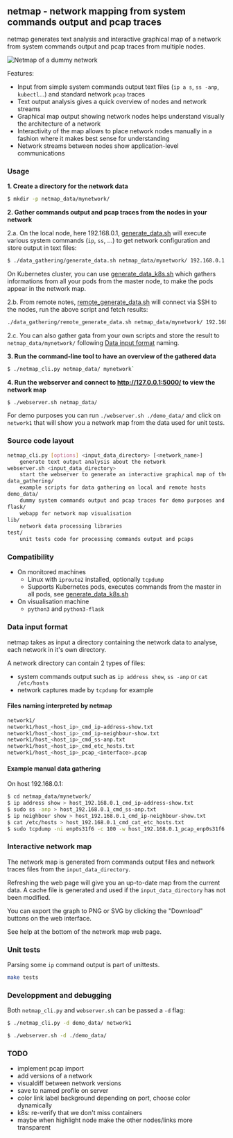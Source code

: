 ## netmap - network mapping from system commands output and pcap traces

netmap generates text analysis and interactive graphical map of a network from system commands output and pcap traces from multiple nodes.

![Netmap of a dummy network](demo_data/dummynet/dummynet.gif)

Features:
* Input from simple system commands output text files (`ip a s`, `ss -anp`, `kubectl`...) and standard network `pcap` traces
* Text output analysis gives a quick overview of nodes and network streams
* Graphical map output showing network nodes helps understand visually the architecture of a network
* Interactivity of the map allows to place network nodes manually in a fashion where it makes best sense for understanding
* Network streams between nodes show application-level communications

### Usage

**1. Create a directory for the network data**
``` bash
$ mkdir -p netmap_data/mynetwork/
```

**2. Gather commands output and pcap traces from the nodes in your network**

2.a. On the local node, here 192.168.0.1, [generate_data.sh](data_gathering/generate_data.sh) will execute various system commands (`ip`, `ss`, ...) to get network configuration and store output in text files:
``` bash
$ ./data_gathering/generate_data.sh netmap_data/mynetwork/ 192.168.0.1
```

On Kubernetes cluster, you can use [generate_data_k8s.sh](data_gathering/generate_data_k8s.sh) which gathers informations from all your pods from the master node, to make the pods appear in the network map.

2.b. From remote notes, [remote_generate_data.sh](data_gathering/remote_generate_data.sh) will connect via SSH to the nodes, run the above script and fetch results:
``` bash
./data_gathering/remote_generate_data.sh netmap_data/mynetwork/ 192.168.0.250 10.10.10.1
```

2.c. You can also gather gata from your own scripts and store the result to `netmap_data/mynetwork/` following [Data input format](#data-input-format) naming.

**3. Run the command-line tool to have an overview of the gathered data**

``` bash
$ ./netmap_cli.py netmap_data/ mynetwork`
```

**4. Run the webserver and connect to http://127.0.0.1:5000/ to view the network map**

``` bash
$ ./webserver.sh netmap_data/
```

For demo purposes you can run `./webserver.sh ./demo_data/` and click on `network1` that will show you a network map from the data used for unit tests.

### Source code layout

``` bash
netmap_cli.py [options] <input_data_directory> [<network_name>]
	generate text output analysis about the network
webserver.sh <input_data_directory>
	start the webserver to generate an interactive graphical map of the network
data_gathering/
	example scripts for data gathering on local and remote hosts
demo_data/
	dummy system commands output and pcap traces for demo purposes and unit tests
flask/
	webapp for network map visualisation
lib/
	network data processing libraries
test/
	unit tests code for processing commands output and pcaps
```


### Compatibility

* On monitored machines
	* Linux with `iproute2` installed, optionally `tcpdump`
	* Supports Kubernetes pods, executes commands from the master in all pods, see [generate_data_k8s.sh](data_gathering/generate_data_k8s.sh)
* On visualisation machine
	* `python3` and `python3-flask`

### Data input format

netmap takes as input a directory containing the network data to analyse, each network in it's own directory.

A network directory can contain 2 types of files:
* system commands output such as `ip address show`, `ss -anp` or `cat /etc/hosts`
* network captures made by `tcpdump` for example

#### Files naming interpreted by netmap

``` bash
network1/
network1/host_<host_ip>_cmd_ip-address-show.txt
network1/host_<host_ip>_cmd_ip-neighbour-show.txt
network1/host_<host_ip>_cmd_ss-anp.txt
network1/host_<host_ip>_cmd_etc_hosts.txt
network1/host_<host_ip>_pcap_<interface>.pcap
```

#### Example manual data gathering

On host 192.168.0.1:

``` bash
$ cd netmap_data/mynetwork/
$ ip address show > host_192.168.0.1_cmd_ip-address-show.txt
$ sudo ss -anp > host_192.168.0.1_cmd_ss-anp.txt
$ ip neighbour show > host_192.168.0.1_cmd_ip-neighbour-show.txt
$ cat /etc/hosts > host_192.168.0.1_cmd_cat_etc_hosts.txt
$ sudo tcpdump -ni enp0s31f6 -c 100 -w host_192.168.0.1_pcap_enp0s31f6.pcap
```

### Interactive network map

The network map is generated from commands output files and network traces files from the `input_data_directory`.

Refreshing the web page will give you an up-to-date map from the current data. A cache file is generated and used if the `input_data_directory` has not been modified.

You can export the graph to PNG or SVG by clicking the "Download" buttons on the web interface.

See help at the bottom of the network map web page.

### Unit tests

Parsing some `ip` command output is part of unittests.

``` bash
make tests
```

### Developpment and debugging

Both `netmap_cli.py` and `webserver.sh` can be passed a `-d` flag:

``` bash
$ ./netmap_cli.py -d demo_data/ network1
```
``` bash
$ ./webserver.sh -d ./demo_data/
```

### TODO

* implement pcap import
* add versions of a network
* visualdiff between network versions
* save to named profile on server
* color link label background depending on port, choose color dynamically
* k8s: re-verify that we don't miss containers
* maybe when highlight node make the other nodes/links more transparent
